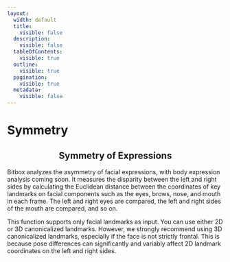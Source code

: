 ```yaml
---
layout:
  width: default
  title:
    visible: false
  description:
    visible: false
  tableOfContents:
    visible: true
  outline:
    visible: true
  pagination:
    visible: true
  metadata:
    visible: false
---
```


# Symmetry

<h2 align="center">Symmetry of Expressions</h2>

Bitbox analyzes the asymmetry of facial expressions, with body expression analysis coming soon. It measures the disparity between the left and right sides by calculating the Euclidean distance between the coordinates of key landmarks on facial components such as the eyes, brows, nose, and mouth in each frame. The left and right eyes are compared, the left and right sides of the mouth are compared, and so on.

This function supports only facial landmarks as input. You can use either 2D or 3D canonicalized landmarks. However, we strongly recommend using 3D canonicalized landmarks, especially if the face is not strictly frontal. This is because pose differences can significantly and variably affect 2D landmark coordinates on the left and right sides.
